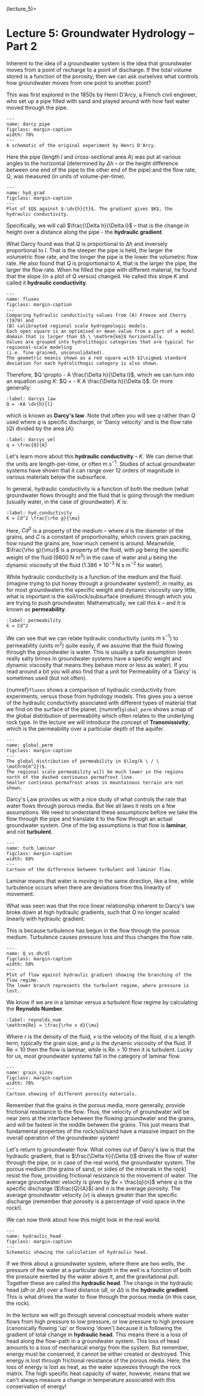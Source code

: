 (lecture_5)=
# Lecture 5: Groundwater Hydrology – Part 2

Inherent to the idea of a groundwater system is the idea that groundwater moves from a point of recharge to a point of discharge.
If the total volume stored is a function of the porosity, then we can ask ourselves what controls how groundwater moves from one point to another point?

This was first explored in the 1850s by Henri D'Arcy, a French civil engineer, who set up a pipe filled with sand and played around with how fast water moved through the pipe.

```{figure} ./figures/figure1.png
---
name: darcy_pipe
figclass: margin-caption
width: 70%
---
A schematic of the original experiment by Henri D'Arcy.
```

Here the pipe (length $l$ and cross-sectional area $A$) was put at various angles to the horizontal
(determined by $\Delta h$ – or the height difference between one end of the pipe to the other end of the pipe)
and the flow rate, $Q$, was measured (in units of volume-per-time).

```{figure} ./figures/figure2.jpeg
---
name: hyd_grad
figclass: margin-caption
---
Plot of $Q$ against $-\dv{h}{t}$. The gradient gives $K$, the hydraulic conductivity.
```

Specifically, we will call $\frac{\Delta h}{\Delta l}$ – that is the change in height over a distance along the pipe - the **hydraulic gradient**.

What Darcy found was that $Q$ is proportional to $\Delta h$ and inversely proportional to $l$.
That is the steeper the pipe is held, the larger the volumetric flow rate, and the longer the pipe is the lower the volumetric flow rate.
He also found that $Q$ is proportional to $A$, that is the larger the pipe, the larger the flow rate.
When he filled the pipe with different material, he found that the slope (in a plot of $Q$ versus) changed.
He called this slope $K$ and called it **hydraulic conductivity**.

```{figure} ./figures/figure3.jpg
---
name: fluxes
figclass: margin-caption
---
Comparing hydraulic conductivity values from (A) Freeze and Cherry (1979) and
(B) calibrayted regional scale hydrogeologic models.
Each open square is an optimised or mean value from a part of a model domain that is larger than $5 \ \mathrm{km}$ horizontally.
Values are grouped into hydrolithogic categories that are typical for regioonal-scale modeling
(i.e. fine grained, unconsolidated).
The geometric meanis shown as a red square with $1\sigma$ standard deviation for each hydrolithogic category is also shown.
```

Therefore, $Q \propto - A \frac{\Delta h}{\Delta l}$, which we can turn into an equation using $K$:  $Q = - K A \frac{\Delta h}{\Delta l}$.
Or more generally:

```{math}
:label: darcys_law
Q = -KA \dv{h}{l}
```

which is known as **Darcy's law**.
Note that often you will see $q$ rather than $Q$ used where $q$ is specific discharge, or 'Darcy velocity' and is the flow rate ($Q$) divided by the area ($A$):

```{math}
:label: darcys_vel
q = \frac{Q}{A}
```

Let's learn more about this **hydraulic conductivity** – $K$.
We can derive that the units are length-per-time, or often $\mathrm{m \ s^{-1}}$.
Studies of actual groundwater systems have shown that it can range over 12 orders of magnitude in various materials below the subsurface.

In general, hydraulic conductivity is a function of both the medium (what groundwater flows through)
and the fluid that is going through the medium (usually water, in the case of groundwater).
$K$ is:

```{math}
:label: hyd_conductivity
K = Cd^2 \frac{\rho g}{\mu}
```

Here, $Cd^2$ is a property of the medium – where $d$ is the diameter of the grains, and $C$ is a constant of proportionality,
which covers grain packing, how round the grains are, how much cement is around.
Meanwhile, $\frac{\rho g}{\mu}$ is a property of the fluid,
with $\rho g$ being the specific weight of the fluid ($9800 \ \mathrm{N \ m^3}$) in the case of water
and $\mu$ being the dynamic viscosity of the fluid ($1.386 \times 10^{-3} \ \mathrm{N \ s \ m^{-2}}$ for water).

While hydraulic conductivity is a function of the medium and the fluid (imagine trying to put honey through a groundwater system!), 
in reality, as for most groundwaters the specific weight and dynamic viscosity vary little,
what is important is the soil/rock/subsurface (medium) through which you are trying to push groundwater.
Mathematically, we call this $k$ – and it is known as **permeability**.

```{math}
:label: permeability
k = Cd^2
```

We can see that we can relate hydraulic conductivity (units $\mathrm{m \ s^{-1}}$) to permeability (units $\mathrm{m^2}$) quite easily, if we assume that the fluid flowing through the groundwater is water.
This is usually a safe assumption (even really salty brines in groundwater systems have a specific weight and dynamic viscosity that means they behave more or less as water).
If you read around a bit you will also find that a unit for Permeability of a ‘Darcy’ is sometimes used (but not often).

{numref}`fluxes` shows a comparison of hydraulic conductivity from experiments, versus those from hydrology models.
This gives you a sense of the hydraulic conductivity associated with different types of material that we find on the surface of the planet.
{numref}`global_perm` shows a map of the global distribution of permeability which often relates to the underlying rock type.
In the lecture we will introduce the concept of **Transmissivity**, which is the permeability over a particular depth of the aquifer.

```{figure} ./figures/figure4.png
---
name: global_perm
figclass: margin-caption
---
The global distribution of permeability in $\log(k \ / \ \mathrm{m^2})$.
The regional scale permeability will be much lower in the regions north of the dashed continuous permafrost line.
Smaller continous permafrost areas in mountainous terrain are not shown.
```

Darcy's Law provides us with a nice study of what controls the rate that water flows through porous media.
But like all laws it rests on a few assumptions.
We need to understand these assumptions before we take the flow through the pipe and translate it to the flow through an actual groundwater system.
One of the big assumptions is that flow is **laminar**, and not **turbulent**.

```{figure} ./figures/figure5.png
---
name: turb_laminar
figclass: margin-caption
width: 60%
---
Cartoon of the difference between turbulent and laminar flow.
```

Laminar means that water is moving in the same direction, like a line, while turbulence occurs when there are deviations from this linearity of movement.

What was seen was that the nice linear relationship inherent to Darcy's law broke down at high hydraulic gradients, such that $Q$ no longer scaled linearly with hydraulic gradient.

This is because turbulence has begun in the flow through the porous medium.
Turbulence causes pressure loss and thus changes the flow rate.

```{figure} ./figures/figure6.png
---
name: Q_vs_dh/dl
figclass: margin-caption
width: 50%
---
Plot of flow against hydraulic gradient showing the branching of the flow regime.
The lower branch represents the turbulent regime, where pressure is lost.
```

We know if we are in a laminar versus a turbulent flow regime by calculating the **Reynolds Number**.

```{math}
:label: reynolds_num
\mathrm{Re} = \frac{\rho v d}{\mu}
```

Where $r$ is the density of the fluid, $v$ is the velocity of the fluid, $d$ is a length term, typically the grain size, and $\mu$ is the dynamic viscosity of the fluid.
If $\mathrm{Re} < 10$ then the flow is laminar, while is $\mathrm{Re} > 10$ then it is turbulent.
Lucky for us, most groundwater systems fall in the category of laminar flow.

```{figure} ./figures/figure7.png
---
name: grain_sizes
figclass: margin-caption
width: 70%
---
Cartoon showing of different porosity materials.
```

Remember that the grains in the porous media, more generally, provide frictional resistance to the flow.
Thus, the velocity of groundwater will be near zero at the interface between the flowing groundwater and the grains, and will be fastest in the middle between the grains.
This just means that fundamental properties of the rock/soil/sand have a massive impact on the overall operation of the groundwater system!

Let's return to groundwater flow.
What comes out of Darcy's law is that the hydraulic gradient, that is $\frac{\Delta h}{\Delta l}$ drives the flow of water through the pipe, or in case of the real world, the groundwater system.
The porous medium (the grains of sand, or sides of the minerals in the rock) resist the flow, providing frictional resistance to the movement of water.
The average groundwater velocity is given by $v = \frac{q}{n}$ where $q$ is the specific discharge ($\frac{Q}{A}$) and $n$ is the average porosity.
The average groundwater velocity ($v$) is always greater than the specific discharge (remember that porosity is a percentage of void space in the rock!).

We can now think about how this might look in the real world.

```{figure} ./figures/figure8.png
---
name: hydraulic_head
figclass: margin-caption
---
Schematic showing the calculation of hydraulic head.
```

If we think about a groundwater system, where there are two wells, the pressure of the water at a particular depth in the well is a function of both the pressure exerted by the water above it, and the gravitational pull.
Together these are called the **hydraulic head**.
The change in the hydraulic head ($\dd{h}$ or $\Delta h$) over a fixed distance ($\dd{l}$, or $\Delta{l}$) is the **hydraulic gradient**.
This is what drives the water to flow through the porous media (in this case, the rock).

In the lecture we will go through several conceptual models where water flows from high pressure to low pressure, or low pressure to high pressure (canonically flowing 'up' or flowing 'down') because it is following the gradient of total change in **hydraulic head**.
This means there is a loss of head along the flow-path in a groundwater system.
This loss of head amounts to a loss of mechanical energy from the system.
But remember, energy must be conserved, it cannot be either created or destroyed.
This energy is lost through frictional resistance of the porous media.
Here, the loss of energy is lost as heat, as the water squeezes through the rock matrix.
The high specific heat capacity of water, however, means that we can't always measure a change in temperature associated with this conservation of energy!